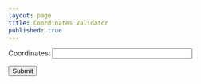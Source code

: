 ```yaml
---
layout: page
title: Coordinates Validator
published: true
---
```


<form onsubmit="isValidCoordinates(); return false">
  <p>
    <label for="coordinates" style="width: 100px;">Coordinates: </label>
    <input id="coordinates" name="coordinates" type="coordinates" size="32">
  </p>
  <input type="submit"/>
</form>

<div id="out" style="margin-top: 10px; padding: 10px 5px; color: #444; line-height: 1.5;">
<script>
  var f = document.forms[0];

  function isValidCoordinates() {

    var out = document.querySelector('#out');

    var password = /^-?0*(([1-8]?\d)(\.\d*)?|90(\.0*)?), -?0*(([1-9]?\d|1[0-7]\d)(\.\d*)?|180(\.0*)?)$/.test(f.coordinates.value);
    
    console.log(password);
   
    window.setTimeout(_ => {
      var t2 = ((new Date()).getTime()-t1);
      out.innerHTML = 'Time: <b>'+t2+' ms</b><br>Master password input length: '+password+'<br><span style="color:cornflowerblue; font-weight:bold">Succesfully copied password to clipboard.</span> 
    })
  }
</script>
